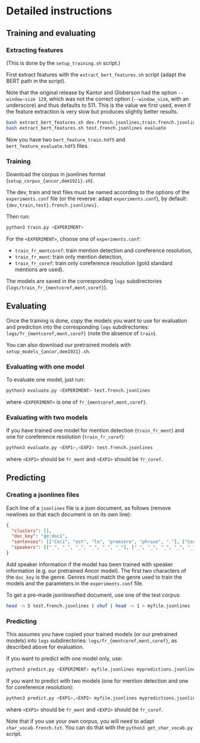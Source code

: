 # Detailed instructions


## Training and evaluating

### Extracting features

(This is done by the `setup_training.sh` script.)

First extract features with the `extract_bert_features.sh` script (adapt the BERT path in the script).

Note that the original release by Kantor and Globerson had the option `--window-size 129`, which was not the correct option (`--window_size`, with an underscore) and thus defaults to 511.  This is the value we first used, even if the feature extraction is very slow but produces slightly better results.

```bash
bash extract_bert_features.sh dev.french.jsonlines,train.french.jsonlines train
bash extract_bert_features.sh test.french.jsonlines evaluate
```

Now you have two `bert_feature_train.hdf5` and `bert_feature_evaluate.hdf5` files.

### Training

Download the corpus in jsonlines format (`setup_corpus_{ancor,dem1921}.sh`).

The dev, train and test files must be named according to the options of the `experiments.conf` file (or the reverse: adapt `experiments.conf`), by default: `{dev,train,test}.french.jsonlines}`.

Then run:

```bash
python3 train.py <EXPERIMENT>
```

For the `<EXPERIMENT>`, choose one of `experiments.conf`:

* `train_fr_mentcoref`: train mention detection and coreference resolution,
* `train_fr_ment`: train only mention detection,
* `train_fr_coref`: train only coreference resolution (gold standard mentions are used).

The models are saved in the corresponding `logs` subdirectories (`logs/train_fr_{mentcoref,ment,coref}`).


## Evaluating

Once the training is done, copy the models you want to use for evaluation and prediction into the corresponding `logs` subdirectories: `logs/fr_{mentcoref,ment,coref}` (note the absence of `train`).

You can also download our pretrained models with `setup_models_{ancor,dem1921}.sh`.

### Evaluating with one model

To evaluate one model, just run:

```bash
python3 evaluate.py <EXPERIMENT> test.french.jsonlines
```

where `<EXPERIMENT>` is one of `fr_{mentcoref,ment,coref}`.


### Evaluating with two models

If you have trained one model for mention detection (`train_fr_ment`) and one for coreference resolution (`train_fr_coref`):

```bash
python3 evaluate.py <EXP1>,<EXP2> test.french.jsonlines
```

where `<EXP1>` should be `fr_ment` and `<EXP2>` should be `fr_coref`.


## Predicting


### Creating a jsonlines files

Each line of a `jsonlines` file is a json document, as follows (remove newlines so that each document is on its own line):

```json
{
  "clusters": [],
  "doc_key": "ge:doc1",
  "sentences": [["Ceci", "est", "la", "première", "phrase", "."], ["Ceci", "est", "la", "seconde", "."]],
  "speakers": [["_", "_", "_", "_", "_", "_"], ["_", "_", "_", "_", "_"]]
}
```

Add speaker information if the model has been trained with speaker information (e.g. our pretrained Ancor model).  The first two characters of the `doc_key` is the genre.  Genres must match the genre used to train the models and the parameters in the `experiments.conf` file.

To get a pre-made jsonlinesified document, use one of the test corpus:

```bash
head -n 5 test.french.jsonlines | shuf | head -n 1 > myfile.jsonlines
```


### Predicting

This assumes you have copied your trained models (or our pretrained models) into `logs` subdirectories: `logs/fr_{mentcoref,ment,coref}`, as described above for evaluation.

If you want to predict with one model only, use:

```bash
python3 predict.py <EXPERIMENT> myfile.jsonlines mypredictions.jsonlines
```

If you want to predict with two models (one for mention detection and one for coreference resolution):

```bash
python3 predict.py <EXP1>,<EXP2> myfile.jsonlines mypredictions.jsonlines
```

where `<EXP1>` should be `fr_ment` and `<EXP2>` should be `fr_coref`.

Note that if you use your own corpus, you will need to adapt `char_vocab.french.txt`.  You can do that with the
`python3 get_char_vocab.py` script.



